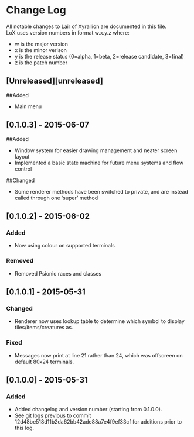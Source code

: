 # Change Log
All notable changes to Lair of Xyrallion are documented in this file.  
LoX uses version numbers in format w.x.y.z where:
- w is the major version
- x is the minor verison
- y is the release status (0=alpha, 1=beta, 2=release candidate, 3=final)
- z is the patch number

## [Unreleased][unreleased]
##Added
- Main menu

## [0.1.0.3] - 2015-06-07
##Added
- Window system for easier drawing management and neater screen layout
- Implemented a basic state machine for future menu systems and flow control

##Changed
- Some renderer methods have been switched to private, and are instead called through one ‘super’ method

## [0.1.0.2] - 2015-06-02
### Added
- Now using colour on supported terminals

### Removed
- Removed Psionic races and classes

## [0.1.0.1] - 2015-05-31
### Changed
- Renderer now uses lookup table to determine which symbol to display tiles/items/creatures as.

### Fixed
- Messages now print at line 21 rather than 24, which was offscreen on default 80x24 terminals.

## [0.1.0.0] - 2015-05-31
### Added
- Added changelog and version number (starting from 0.1.0.0).
- See git logs previous to commit 12d48be518d11b2da62bb42ade88a7e4f9ef33cf for additions prior to this log.
